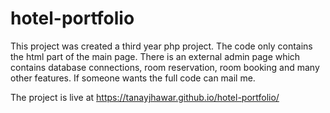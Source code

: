 # hotel-portfolio
This project was created a third year php project.
The code only contains the html part of the main page. There is an external admin page which contains database connections, room reservation, room booking and many other features.
If someone wants the full code can mail me.

The project is live at https://tanayjhawar.github.io/hotel-portfolio/
